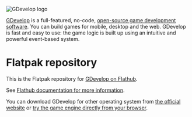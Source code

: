![GDevelop logo](https://raw.githubusercontent.com/flathub/io.gdevelop.ide/master/docs/GDevelop%20banner.png "GDevelop logo")

[GDevelop](http://gdevelop.io/) is a full-featured, no-code, [open-source game development software](https://github.com/4ian/GDevelop). You can build games for mobile, desktop and the web. GDevelop is fast and easy to use: the game logic is built up using an intuitive and powerful event-based system.

# Flatpak repository

This is the Flatpak repository for [GDevelop on Flathub](https://flathub.org/apps/details/io.gdevelop.ide).

See [Flathub documentation for more information](https://github.com/flathub/flathub/wiki/App-Maintenance).

You can download GDevelop for other operating system from [the official website](https://gdevelop.io/download) or [try the game engine directly from your browser](https://editor.gdevelop.io/).
